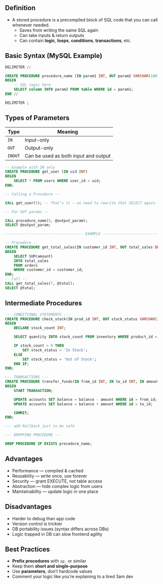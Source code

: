 ## Definition

- A stored procedure is a precompiled block of SQL code that you can call whenever needed.
	- Saves from writing the same SQL again
	- Can take inputs & return outputs
	- Can contain **logic**, **loops**, **conditions**, **transactions**, etc.

## Basic Syntax (MySQL Example)

```sql
DELIMITER //

CREATE PROCEDURE procedure_name (IN param1 INT, OUT param2 VARCHAR(100))
BEGIN
    -- SQL logic here
    SELECT column INTO param2 FROM table WHERE id = param1;
END //

DELIMITER ;

```
## Types of Parameters

| Type | Meaning |
| --- | --- |
| `IN` | Input-only |
| `OUT` | Output-only |
| `INOUT` | Can be used as both input and output |

```sql
-- Example with IN only
CREATE PROCEDURE get_user (IN uid INT)
BEGIN
    SELECT * FROM users WHERE user_id = uid;
END;

-- Calling a Procedure -- 

CALL get_user(5); -- That’s it — no need to rewrite that SELECT again. -- 

-- For OUT params --

CALL procedure_name(5, @output_param);
SELECT @output_param;

------------------------------------ EXAMPLE ------------------------------------------

-- Procedure -- 
CREATE PROCEDURE get_total_sales(IN customer_id INT, OUT total_sales DECIMAL(10,2))
BEGIN
    SELECT SUM(amount)
    INTO total_sales
    FROM orders
    WHERE customer_id = customer_id;
END;
-- Call -- 
CALL get_total_sales(7, @total);
SELECT @total;

```
## Intermediate Procedures

```sql
--- CONDITIONAL STATEMENTS ---
CREATE PROCEDURE check_stock(IN prod_id INT, OUT stock_status VARCHAR(20))
BEGIN
    DECLARE stock_count INT;

    SELECT quantity INTO stock_count FROM inventory WHERE product_id = prod_id;

    IF stock_count > 0 THEN
        SET stock_status = 'In Stock';
    ELSE
        SET stock_status = 'Out of Stock';
    END IF;
END;

--- TRANSACTIONS ---
CREATE PROCEDURE transfer_funds(IN from_id INT, IN to_id INT, IN amount DECIMAL(10,2))
BEGIN
    START TRANSACTION;

    UPDATE accounts SET balance = balance - amount WHERE id = from_id;
    UPDATE accounts SET balance = balance + amount WHERE id = to_id;

    COMMIT;
END;

--- add Rollback just to be safe

--- DROPPING PROCEDURE ---

DROP PROCEDURE IF EXISTS procedure_name;

```
## Advantages
- Performance — compiled & cached
- Reusability — write once, use forever
- Security — grant EXECUTE, not table access
- Abstraction — hide complex logic from users
- Maintainability — update logic in one place
## Disadvantages
- Harder to debug than app code
- Version control is trickier
- DB portability issues (syntax differs across DBs)
- Logic trapped in DB can slow frontend agility
## Best Practices
- **Prefix procedures** with `sp_` or similar
- Keep them **short and single-purpose**
- Use **parameters**, don’t hardcode values
- Comment your logic like you’re explaining to a tired 3am dev